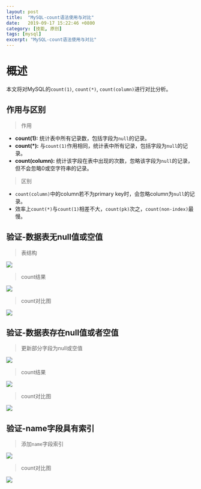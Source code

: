 ```yaml
---
layout: post
title:  "MySQL-count语法使用与对比"
date:   2019-09-17 15:22:46 +0800
category: [技能, 原创]
tags: [mysql]
excerpt: "MySQL-count语法使用与对比"
---
```


# 概述

本文将对MySQL的`count(1)`, `count(*)`, `count(column)`进行对比分析。

## 作用与区别

> 作用

-   **count(1):** 统计表中所有记录数，包括字段为`null`的记录。
-   **count(*):** 与`count(1)`作用相同，统计表中所有记录，包括字段为`null`的记录。
-   **count(column):** 统计该字段在表中出现的次数，忽略该字段为`null`的记录，但不会忽略0或空字符串的记录。

> 区别

-   `count(column)`中的column若不为primary key时，会忽略column为`null`的记录。
-   效率上`count(*)`与`count(1)`相差不大，`count(pk)`次之，`count(non-index)`最慢。

## 验证-数据表无null值或空值

> 表结构

![](/images/table-desc.jpg)

> count结果

![](/images/table-count-result.jpg)

> count对比图

![](/images/table-count-comparasion.jpg)

## 验证-数据表存在null值或者空值

> 更新部分字段为null或空值

![](/images/table-update.jpg)

> count结果

![](/images/table-count-result-2.jpg)

> count对比图

![](/images/table-count-comparasion-2.jpg)


## 验证-name字段具有索引

> 添加`name`字段索引

![](/images/table-add-index.jpg)

> count对比图

![](/images/table-count-comparasion-3.jpg)

